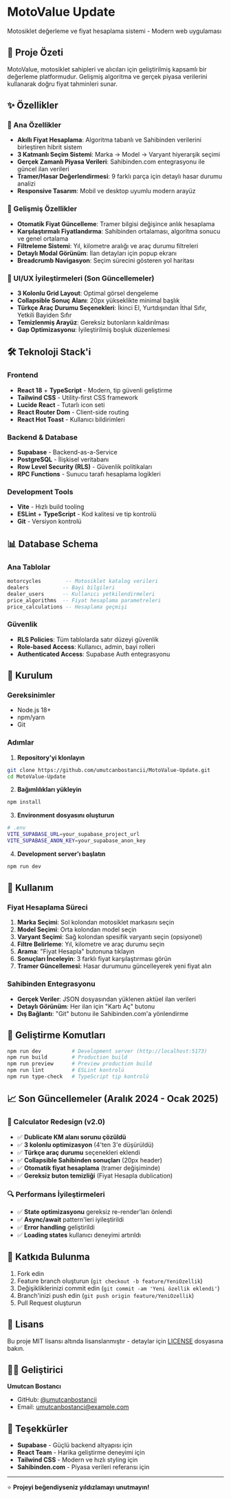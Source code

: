 # MotoValue Update

Motosiklet değerleme ve fiyat hesaplama sistemi - Modern web uygulaması

## 🚀 Proje Özeti

MotoValue, motosiklet sahipleri ve alıcıları için geliştirilmiş kapsamlı bir değerleme platformudur. Gelişmiş algoritma ve gerçek piyasa verilerini kullanarak doğru fiyat tahminleri sunar.

## ✨ Özellikler

### 🎯 Ana Özellikler
- **Akıllı Fiyat Hesaplama**: Algoritma tabanlı ve Sahibinden verilerini birleştiren hibrit sistem
- **3 Katmanlı Seçim Sistemi**: Marka → Model → Varyant hiyerarşik seçimi
- **Gerçek Zamanlı Piyasa Verileri**: Sahibinden.com entegrasyonu ile güncel ilan verileri
- **Tramer/Hasar Değerlendirmesi**: 9 farklı parça için detaylı hasar durumu analizi
- **Responsive Tasarım**: Mobil ve desktop uyumlu modern arayüz

### 🔧 Gelişmiş Özellikler
- **Otomatik Fiyat Güncelleme**: Tramer bilgisi değişince anlık hesaplama
- **Karşılaştırmalı Fiyatlandırma**: Sahibinden ortalaması, algoritma sonucu ve genel ortalama
- **Filtreleme Sistemi**: Yıl, kilometre aralığı ve araç durumu filtreleri
- **Detaylı Modal Görünüm**: İlan detayları için popup ekranı
- **Breadcrumb Navigasyon**: Seçim sürecini gösteren yol haritası

### 🎨 UI/UX İyileştirmeleri (Son Güncellemeler)
- **3 Kolonlu Grid Layout**: Optimal görsel dengeleme
- **Collapsible Sonuç Alanı**: 20px yükseklikte minimal başlık
- **Türkçe Araç Durumu Seçenekleri**: İkinci El, Yurtdışından İthal Sıfır, Yetkili Bayiden Sıfır
- **Temizlenmiş Arayüz**: Gereksiz butonların kaldırılması
- **Gap Optimizasyonu**: İyileştirilmiş boşluk düzenlemesi

## 🛠️ Teknoloji Stack'i

### Frontend
- **React 18** + **TypeScript** - Modern, tip güvenli geliştirme
- **Tailwind CSS** - Utility-first CSS framework
- **Lucide React** - Tutarlı icon seti
- **React Router Dom** - Client-side routing
- **React Hot Toast** - Kullanıcı bildirimleri

### Backend & Database
- **Supabase** - Backend-as-a-Service
- **PostgreSQL** - İlişkisel veritabanı
- **Row Level Security (RLS)** - Güvenlik politikaları
- **RPC Functions** - Sunucu tarafı hesaplama logikleri

### Development Tools
- **Vite** - Hızlı build tooling
- **ESLint** + **TypeScript** - Kod kalitesi ve tip kontrolü
- **Git** - Versiyon kontrolü

## 📊 Database Schema

### Ana Tablolar
```sql
motorcycles        -- Motosiklet katalog verileri
dealers           -- Bayi bilgileri  
dealer_users      -- Kullanıcı yetkilendirmeleri
price_algorithms  -- Fiyat hesaplama parametreleri
price_calculations -- Hesaplama geçmişi
```

### Güvenlik
- **RLS Policies**: Tüm tablolarda satır düzeyi güvenlik
- **Role-based Access**: Kullanıcı, admin, bayi rolleri
- **Authenticated Access**: Supabase Auth entegrasyonu

## 🚀 Kurulum

### Gereksinimler
- Node.js 18+ 
- npm/yarn
- Git

### Adımlar
1. **Repository'yi klonlayın**
```bash
git clone https://github.com/umutcanbostancii/MotoValue-Update.git
cd MotoValue-Update
```

2. **Bağımlılıkları yükleyin**
```bash
npm install
```

3. **Environment dosyasını oluşturun**
```bash
# .env
VITE_SUPABASE_URL=your_supabase_project_url
VITE_SUPABASE_ANON_KEY=your_supabase_anon_key
```

4. **Development server'ı başlatın**
```bash
npm run dev
```

## 📱 Kullanım

### Fiyat Hesaplama Süreci
1. **Marka Seçimi**: Sol kolondan motosiklet markasını seçin
2. **Model Seçimi**: Orta kolondan model seçin  
3. **Varyant Seçimi**: Sağ kolondan spesifik varyantı seçin (opsiyonel)
4. **Filtre Belirleme**: Yıl, kilometre ve araç durumu seçin
5. **Arama**: "Fiyat Hesapla" butonuna tıklayın
6. **Sonuçları İnceleyin**: 3 farklı fiyat karşılaştırması görün
7. **Tramer Güncellemesi**: Hasar durumunu güncelleyerek yeni fiyat alın

### Sahibinden Entegrasyonu
- **Gerçek Veriler**: JSON dosyasından yüklenen aktüel ilan verileri
- **Detaylı Görünüm**: Her ilan için "Kartı Aç" butonu
- **Dış Bağlantı**: "Git" butonu ile Sahibinden.com'a yönlendirme

## 🔧 Geliştirme Komutları

```bash
npm run dev          # Development server (http://localhost:5173)
npm run build        # Production build
npm run preview      # Preview production build  
npm run lint         # ESLint kontrolü
npm run type-check   # TypeScript tip kontrolü
```

## 📈 Son Güncellemeler (Aralık 2024 - Ocak 2025)

### 🎯 Calculator Redesign (v2.0)
- ✅ **Dublicate KM alanı sorunu çözüldü**
- ✅ **3 kolonlu optimizasyon** (4'ten 3'e düşürüldü)
- ✅ **Türkçe araç durumu** seçenekleri eklendi
- ✅ **Collapsible Sahibinden sonuçları** (20px header)
- ✅ **Otomatik fiyat hesaplama** (tramer değişiminde)
- ✅ **Gereksiz buton temizliği** (Fiyat Hesapla dublication)

### 🔍 Performans İyileştirmeleri
- ✅ **State optimizasyonu** gereksiz re-render'ları önlendi
- ✅ **Async/await** pattern'leri iyileştirildi
- ✅ **Error handling** geliştirildi
- ✅ **Loading states** kullanıcı deneyimi artırıldı

## 🤝 Katkıda Bulunma

1. Fork edin
2. Feature branch oluşturun (`git checkout -b feature/YeniOzellik`)
3. Değişikliklerinizi commit edin (`git commit -am 'Yeni özellik eklendi'`)
4. Branch'inizi push edin (`git push origin feature/YeniOzellik`)
5. Pull Request oluşturun

## 📄 Lisans

Bu proje MIT lisansı altında lisanslanmıştır - detaylar için [LICENSE](LICENSE) dosyasına bakın.

## 👨‍💻 Geliştirici

**Umutcan Bostancı**
- GitHub: [@umutcanbostancii](https://github.com/umutcanbostancii)
- Email: umutcanbostanci@example.com

## 🙏 Teşekkürler

- **Supabase** - Güçlü backend altyapısı için
- **React Team** - Harika geliştirme deneyimi için  
- **Tailwind CSS** - Modern ve hızlı styling için
- **Sahibinden.com** - Piyasa verileri referansı için

---

⭐ **Projeyi beğendiyseniz yıldızlamayı unutmayın!**
